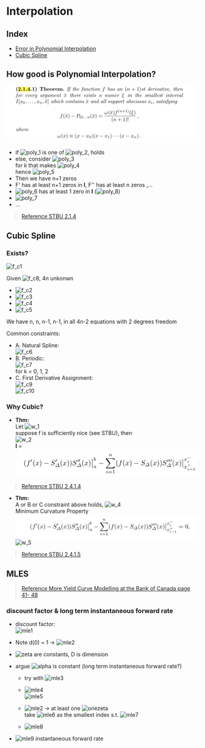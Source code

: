 Interpolation
===

Index
---
<!-- TOC -->
- [Error in Polynomial Interpolation](#Error-in-Polynomial-Interpolation)
- [Cubic Spline](#Cubic-Spline)
<!-- /TOC -->

## How good is Polynomial Interpolation?

![I_form](images/poly1.jpg)

- if ![poly_1] is one of ![poly_2], holds
- else, consider ![poly_3] <br>
for k that makes ![poly_4] <br>
hence ![poly_5] <br>
- Then we have n+1 zeros
- F' has at least n+1 zeros in **I**, F'' has at least n zeros ,...
- ![poly_6] has at least 1 zero in **I** (![poly_8])
- ![poly_7]
- ...

> [Reference STBU 2.1.4]()

[poly_1]: http://chart.apis.google.com/chart?cht=tx&chl=\bar{x}
[poly_2]: http://chart.apis.google.com/chart?cht=tx&chl=x_j
[poly_3]: http://chart.apis.google.com/chart?cht=tx&chl=F(x)=f(x)-P_{01...n}(x)-kw(x)
[poly_4]: http://chart.apis.google.com/chart?cht=tx&chl=F(\bar{x})=f(\bar{x})-P_{01...n}(\bar{x})-kw(\bar{x})
[poly_5]: http://chart.apis.google.com/chart?cht=tx&chl=k=\frac{f(\bar{x})-P(\bar{x})}{w(\bar{x})}
[poly_6]: http://chart.apis.google.com/chart?cht=tx&chl=F^{n%2B1}
[poly_7]: http://chart.apis.google.com/chart?cht=tx&chl=k=\frac{f^{n+1}(\xi)}{(n%2B1)!}
[poly_8]: http://chart.apis.google.com/chart?cht=tx&chl=\xi

## Cubic Spline

### Exists?

![f_c1]

Given ![f_c8], 4n unkonwn

- ![f_c2]<br>
- ![f_c3]<br>
- ![f_c4]<br>
- ![f_c5]<br>

[f_c1]:http://chart.apis.google.com/chart?cht=tx&chl=P_i(x)=a_ix^3%2Bb_ix^2%2Bc_ix%2Bd_i
[f_c2]:http://chart.apis.google.com/chart?cht=tx&chl=P_{i-1}(x_{i-1})=y_{i-1}
[f_c3]:http://chart.apis.google.com/chart?cht=tx&chl=P_{i-1}(x_{i})=y_{i}
[f_c4]:http://chart.apis.google.com/chart?cht=tx&chl=P_{i-1}'(x_{i})=P_i'(x_{i})
[f_c5]:http://chart.apis.google.com/chart?cht=tx&chl=P_{i-1}''(x_{i})=P_i''(x_{i})
[f_c8]:http://chart.apis.google.com/chart?cht=tx&chl=(x_0,y_0),(x_1,y_1),\dots,(x_n,y_n)

We have n, n, n-1, n-1, in all 4n-2 equations with 2 degrees freedom

Common constraints:

- A. Natural Spline:<br>
![f_c6]<br>
- B. Periodic:<br>
![f_c7]<br>
for k = 0, 1, 2
- C. First Derivative Assignment:<br>
![f_c9]<br>
![f_c10]<br>

[f_c6]:http://chart.apis.google.com/chart?cht=tx&chl=S''_{\Delta}(a)=S''_{\Delta}(b)=0
[f_c7]:http://chart.apis.google.com/chart?cht=tx&chl=S^{k}_{\Delta}(a)=S^{k}_(b)
[f_c9]:http://chart.apis.google.com/chart?cht=tx&chl=S'_{\Delta}(a)=y_0'
[f_c10]:http://chart.apis.google.com/chart?cht=tx&chl=S'_{\Delta}(b)=y_n'

### Why Cubic?

- **Thm:**<br> 
Let ![w_1]<br>
suppose f is sufficiently nice (see STBU), then<br>
![w_2]<br>
**I** = ![I_form](images/I_form.jpg)

[w_1]:http://chart.apis.google.com/chart?cht=tx&chl={||f||}^2=\int_{a}^{b}{||f''(x)||}^2dx
[w_2]:http://chart.apis.google.com/chart?cht=tx&chl={||f-S_{\Delta}||}^2={{||f||}^2-{||S_{\Delta}||}^2-2I}

> [Reference STBU 2.4.1.4]()

- **Thm:**<br>
A or B or C constraint above holds, ![w_4]<br>
Minimum Curvature Property <br>
![I_form2](images/I_form2.jpg)
![w_5]

[w_3]:http://chart.apis.google.com/chart?cht=tx&chl={||f||}^2=\int_{a}^{b}{||f''(x)||}^2dx
[w_4]:http://chart.apis.google.com/chart?cht=tx&chl=I=0
[w_5]:http://chart.apis.google.com/chart?cht=tx&chl=f(x_i)=S_{\Delta}(x_i)

> [Reference STBU 2.4.1.5]()


## MLES

> [Reference More Yield Curve Modelling at the Bank of Canada page 41- 48]()

### discount factor & long term instantaneous forward rate

- discount factor:<br>
![mle1]<br>
- Note d(0) = 1  -> ![mle2]<br>
- ![zeta] are constants, D is dimension<br>

- argue ![alpha] is constant (long term instantaneous forward rate?)
    - try with ![mle3]<br>
    
    - ![mle4]<br>
    ![mle5]<br>
    
    - ![mle2] -> at least one ![onezeta]<br>
    take ![mle6] as the smallest index s.t. ![mle7]<br>
    - ![mle8]<br>

- ![mle9] instantaneous forward rate <br>


[mle2]:http://chart.apis.google.com/chart?cht=tx&chl=\zeta_{1}%2B\zeta_{2}%2B\dots%2B\zeta_{D}=1
[mle1]:http://chart.apis.google.com/chart?cht=tx&chl=d(t)=\sum_{k=1}^{D}\zeta_{k}e^{-k{\alpha}t}
[alpha]:http://chart.apis.google.com/chart?cht=tx&chl=\alpha
[zeta]:http://chart.apis.google.com/chart?cht=tx&chl=\zeta_{1},\zeta_{2},\dots,\zeta_{k}
[mle3]:http://chart.apis.google.com/chart?cht=tx&chl=\lim_{t\to\infty}\frac{d(t)}{\zeta_{1}e^{-{\alpha}t}}?=1
[mle4]:http://chart.apis.google.com/chart?cht=tx&chl=d_1(t)=e^{-2%t},\zeta_{1}=1,\alpha=2%
[mle5]:http://chart.apis.google.com/chart?cht=tx&chl=d_2(t)=0%2Be^{-2\time1%t},\zeta_{1}=0,\zeta_{2}=1,\alpha=1%
[onezeta]:http://chart.apis.google.com/chart?cht=tx&chl=\zeta_{i}\ne0
[mle6]:http://chart.apis.google.com/chart?cht=tx&chl=i_0
[mle7]:http://chart.apis.google.com/chart?cht=tx&chl=\zeta_{i_0}\ne0
[mle8]:http://chart.apis.google.com/chart?cht=tx&chl=\lim_{t\to\infty}\frac{d(t)}{\zeta_{i_0}e^{-{\alpha}t}}=1
[mle9]:http://chart.apis.google.com/chart?cht=tx&chl=i_0\alpha
